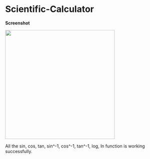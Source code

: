 # Scientific-Calculator

**Screenshot**

<img src="https://user-images.githubusercontent.com/37112730/67660586-4978cc80-f989-11e9-85e8-07683df4510c.jpg" width="350">

All the sin, cos, tan, sin^-1, cos^-1, tan^-1, log, ln function is working successfully. 
